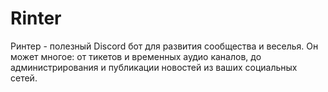 # Rinter
 Ринтер - полезный Discord бот для развития сообщества и веселья. Он может многое: от тикетов и временных аудио каналов, до администрирования и публикации новостей из ваших социальных сетей.
